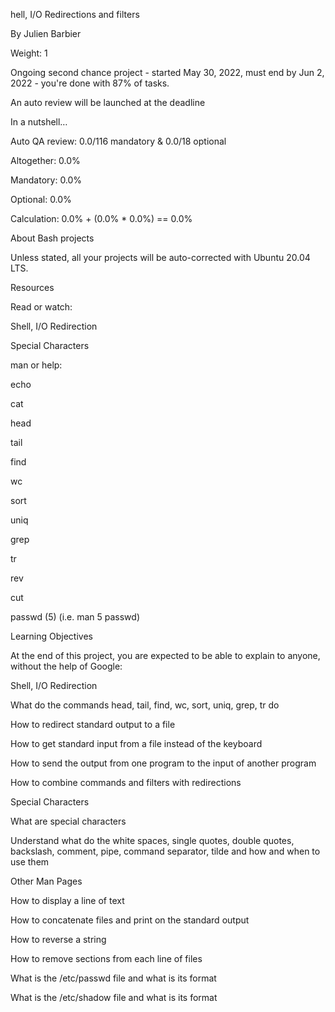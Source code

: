 hell, I/O Redirections and filters

 By Julien Barbier

 Weight: 1

 Ongoing second chance project - started May 30, 2022, must end by Jun 2, 2022 - you're done with 87% of tasks.

 An auto review will be launched at the deadline

In a nutshell…

Auto QA review: 0.0/116 mandatory & 0.0/18 optional

Altogether:  0.0%

Mandatory: 0.0%

Optional: 0.0%

Calculation:  0.0% + (0.0% * 0.0%)  == 0.0%

About Bash projects

Unless stated, all your projects will be auto-corrected with Ubuntu 20.04 LTS.



Resources

Read or watch:



Shell, I/O Redirection

Special Characters

man or help:



echo

cat

head

tail

find

wc

sort

uniq

grep

tr

rev

cut

passwd (5) (i.e. man 5 passwd)

Learning Objectives

At the end of this project, you are expected to be able to explain to anyone, without the help of Google:



Shell, I/O Redirection

What do the commands head, tail, find, wc, sort, uniq, grep, tr do

How to redirect standard output to a file

How to get standard input from a file instead of the keyboard

How to send the output from one program to the input of another program

How to combine commands and filters with redirections

Special Characters

What are special characters

Understand what do the white spaces, single quotes, double quotes, backslash, comment, pipe, command separator, tilde and how and when to use them

Other Man Pages

How to display a line of text

How to concatenate files and print on the standard output

How to reverse a string

How to remove sections from each line of files

What is the /etc/passwd file and what is its format

What is the /etc/shadow file and what is its format
